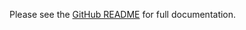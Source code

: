 <!-- README for NPM; the one for GitHub is in .github directory. -->

Please see the [GitHub README](https://github.com/ivan7237d/1log/tree/master/packages/promise) for full documentation.
